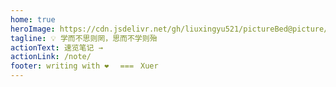 ```yaml
---
home: true
heroImage: https://cdn.jsdelivr.net/gh/liuxingyu521/pictureBed@picture/eiffel-tower.jpg
tagline: 💡 学而不思则罔，思而不学则殆
actionText: 速览笔记 →
actionLink: /note/
footer: writing with ❤️ ㅤ===ㅤXuer
---
```

